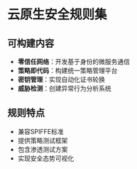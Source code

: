 # 云原生安全规则集

## 可构建内容

* **零信任网络**：开发基于身份的微服务通信
* **策略即代码**：构建统一策略管理平台
* **密钥管理**：实现自动化证书轮换
* **威胁检测**：创建异常行为分析系统

## 规则特点

- 兼容SPIFFE标准
- 提供策略测试框架
- 包含渗透测试方案
- 实现安全态势可视化
